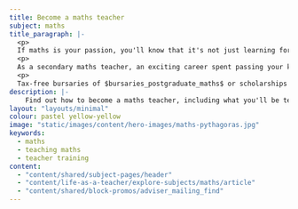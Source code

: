 ```yaml
---
title: Become a maths teacher
subject: maths
title_paragraph: |-
  <p>
  If maths is your passion, you'll know that it's not just learning formulas or solving equations. It's a way of thinking and problem solving that’s important in every walk of life.</p>
  <p>
  As a secondary maths teacher, an exciting career spent passing your knowledge on to the next generation could be for you.</p>
  <p>
  Tax-free bursaries of $bursaries_postgraduate_maths$ or scholarships of $scholarships_maths$ are available for eligible trainee maths teachers.</p>
description: |-
    Find out how to become a maths teacher, including what you'll be teaching and what funding is available to help you train.
layout: "layouts/minimal"
colour: pastel yellow-yellow
image: "static/images/content/hero-images/maths-pythagoras.jpg"
keywords:
  - maths
  - teaching maths
  - teacher training
content:
  - "content/shared/subject-pages/header"
  - "content/life-as-a-teacher/explore-subjects/maths/article"
  - "content/shared/block-promos/adviser_mailing_find"
---
```

